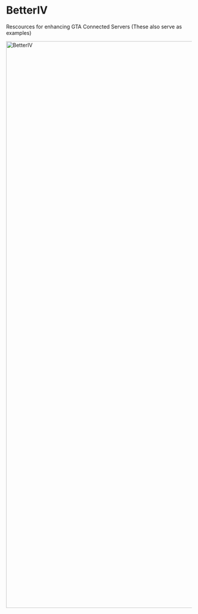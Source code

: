 # BetterIV
Rescources for enhancing GTA Connected Servers (These also serve as examples)

<img width="1024" height="1536" alt="BetterIV" src="https://github.com/user-attachments/assets/415759b3-9bac-48d6-a783-392f9e0b4606" />
